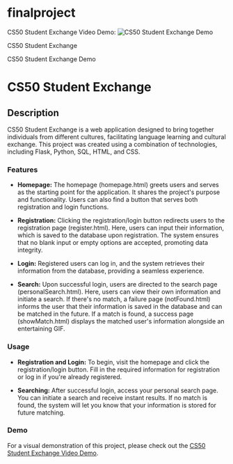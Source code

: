 # finalproject
CS50 Student Exchange
Video Demo: ![CS50 Student Exchange Demo](https://www.youtube.com/watch?v=vTaNlAO9BJg)

CS50 Student Exchange

CS50 Student Exchange Demo
# CS50 Student Exchange

## Description

CS50 Student Exchange is a web application designed to bring together individuals from different cultures, facilitating language learning and cultural exchange. This project was created using a combination of technologies, including Flask, Python, SQL, HTML, and CSS.

### Features

- **Homepage:** The homepage (homepage.html) greets users and serves as the starting point for the application. It shares the project's purpose and functionality. Users can also find a button that serves both registration and login functions.

- **Registration:** Clicking the registration/login button redirects users to the registration page (register.html). Here, users can input their information, which is saved to the database upon registration. The system ensures that no blank input or empty options are accepted, promoting data integrity.

- **Login:** Registered users can log in, and the system retrieves their information from the database, providing a seamless experience.

- **Search:** Upon successful login, users are directed to the search page (personalSearch.html). Here, users can view their own information and initiate a search. If there's no match, a failure page (notFound.html) informs the user that their information is saved in the database and can be matched in the future. If a match is found, a success page (showMatch.html) displays the matched user's information alongside an entertaining GIF.

### Usage

- **Registration and Login:** To begin, visit the homepage and click the registration/login button. Fill in the required information for registration or log in if you're already registered.

- **Searching:** After successful login, access your personal search page. You can initiate a search and receive instant results. If no match is found, the system will let you know that your information is stored for future matching.

### Demo

For a visual demonstration of this project, please check out the [CS50 Student Exchange Video Demo](https://www.youtube.com/watch?v=vTaNlAO9BJg).

